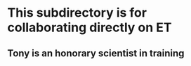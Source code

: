 # This subdirectory is for collaborating directly on ET

## Tony is an honorary scientist in training


